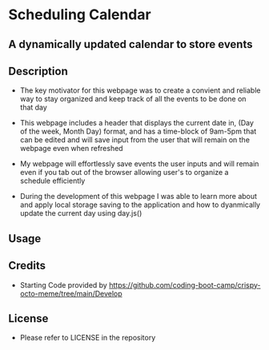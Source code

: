 # Scheduling Calendar

## A dynamically updated calendar to store events

## Description 

- The key motivator for this webpage was to create a convient and reliable way to stay organized and keep track of all the events to be done on that day

- This webpage includes a header that displays the current date in, (Day of the week, Month Day) format, and has a time-block of 9am-5pm that can be edited and will save input from the user that will remain on the webpage even when refreshed

- My webpage will effortlessly save events the user inputs and will remain even if you tab out of the browser allowing user's to organize a schedule efficiently 

- During the development of this webpage I was able to learn more about and apply local storage saving to the application and how to dyanmically update the current day using day.js()

## Usage 

## Credits

- Starting Code provided by
https://github.com/coding-boot-camp/crispy-octo-meme/tree/main/Develop

## License 

- Please refer to LICENSE in the repository
